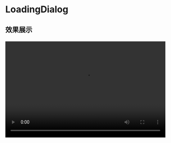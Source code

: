 # LoadingDialog
## 效果展示
### <video src="https://lintongai.com/uploads/loadingDemo.mp4" controls="controls" width="500" height="300">您的浏览器不支持播放该视频！</video>
